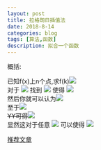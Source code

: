 ```yaml
---
layout: post
title: 拉格朗日插值法
date: 2018-8-14
categories: blog
tags: [算法,函数]
description: 拟合一个函数
---
```


概括:  

已知f(x)上n个点,求f(k)<img src="http://latex.codecogs.com/gif.latex?(x_i,y_i)\;get\;f(k)"/>  
对于
<img src="http://latex.codecogs.com/gif.latex?(x_i,y_i)"/>
找到
<img src="http://latex.codecogs.com/gif.latex?L_i(x)"/>
使得
<img src="http://latex.codecogs.com/gif.latex?L_i(x_i)=y_i,L_i(x_j)=0"/>  
然后你就可以认为<img src="http://latex.codecogs.com/gif.latex?f(K)=\sum L(K)"/>  
至于<img src="http://latex.codecogs.com/gif.latex?L_i(x)?"/>  
~~YY可得~~<img src="http://latex.codecogs.com/gif.latex?L_i(x)=y_i * \prod\limits_{j≠i}\frac{x_j-x}{x_j-x_i}"/>  
显然这对于任意
<img src="http://latex.codecogs.com/gif.latex?x_i"/>
可以使得
<img src="http://latex.codecogs.com/gif.latex?L_i(x_i)=y_i,L_i(x_j)=0"/>

<a href="https://www.cnblogs.com/ECJTUACM-873284962/p/6833391.html">推荐文章</a>
